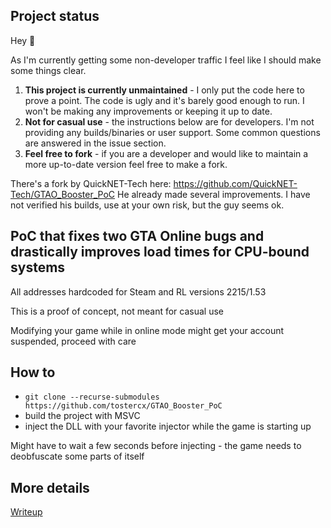 ## Project status

Hey 👋

As I'm currently getting some non-developer traffic I feel like I should make some things clear.

1. **This project is currently unmaintained** - I only put the code here to prove a point. The code is ugly and it's barely good enough to run. I won't be making any improvements or keeping it up to date.
2. **Not for casual use** - the instructions below are for developers. I'm not providing any builds/binaries or user support. Some common questions are answered in the issue section.
3. **Feel free to fork** - if you are a developer and would like to maintain a more up-to-date version feel free to make a fork.

There's a fork by QuickNET-Tech here: https://github.com/QuickNET-Tech/GTAO_Booster_PoC He already made several improvements. I have not verified his builds, use at your own risk, but the guy seems ok.

## PoC that fixes two GTA Online bugs and drastically improves load times for CPU-bound systems

All addresses hardcoded for Steam and RL versions 2215/1.53

This is a proof of concept, not meant for casual use

Modifying your game while in online mode might get your account suspended, proceed with care

## How to

* `git clone --recurse-submodules https://github.com/tostercx/GTAO_Booster_PoC`
* build the project with MSVC
* inject the DLL with your favorite injector while the game is starting up

Might have to wait a few seconds before injecting - the game needs to deobfuscate some parts of itself

## More details

[Writeup](https://nee.lv/2021/02/28/How-I-cut-GTA-Online-loading-times-by-70/)
